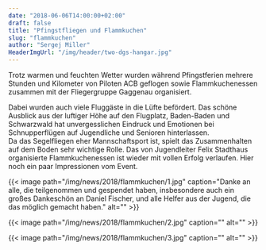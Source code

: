```yaml
---
date: "2018-06-06T14:00:00+02:00"
draft: false
title: "Pfingstfliegen und Flammkuchen"
slug: "flammkuchen"
author: "Sergej Miller"
HeaderImgUrl: "/img/header/two-dgs-hangar.jpg"
---
```


Trotz warmen und feuchten Wetter wurden während Pfingstferien mehrere Stunden und Kilometer von Piloten ACB geflogen sowie Flammkuchenessen zusammen mit der Fliegergruppe Gaggenau organisiert.

<!--more-->
Dabei wurden auch viele Fluggäste in die Lüfte befördert. Das schöne Ausblick aus der luftiger Höhe auf den Flugplatz, Baden-Baden und Schwarzwald  hat unvergesslichen Eindruck und Emotionen bei Schnupperflügen auf  Jugendliche und Senioren hinterlassen.  
Da das Segelfliegen eher Mannschaftsport ist, spielt das Zusammenhalten auf dem Boden sehr wichtige Rolle. Das von Jugendleiter Felix Stadthaus organisierte Flammkuchenessen  ist wieder mit vollen Erfolg  verlaufen. Hier noch ein paar Impressionen vom Event.

{{< image path="/img/news/2018/flammkuchen/1.jpg" caption="Danke an alle, die teilgenommen und gespendet haben, insbesondere auch ein großes Dankeschön an Daniel Fischer, und alle Helfer aus der Jugend, die das möglich gemacht haben." alt="" >}} 
<p></p>
{{< image path="/img/news/2018/flammkuchen/2.jpg" caption="" alt="" >}} 
<p></p>
{{< image path="/img/news/2018/flammkuchen/3.jpg" caption="" alt="" >}} 
 


